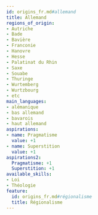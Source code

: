 ```yaml
---
id: origins_fr.md#allemand
title: Allemand
regions_of_origin:
- Autriche
- Bade
- Bavière
- Franconie
- Hanovre
- Hesse
- Palatinat du Rhin
- Saxe
- Souabe
- Thuringe
- Wurtemberg
- Wurtzbourg
- etc
main_languages:
- alémanique
- bas allemand
- bavarois
- haut allemand
aspirations:
- name: Pragmatisme
  value: +1
- name: Superstition
  value: +1
aspirations2:
  Pragmatisme: +1
  Superstition: +1
available_skills:
- Loi
- Théologie
feature:
  id: origins_fr.md#régionalisme
  title: Régionalisme
---
```


